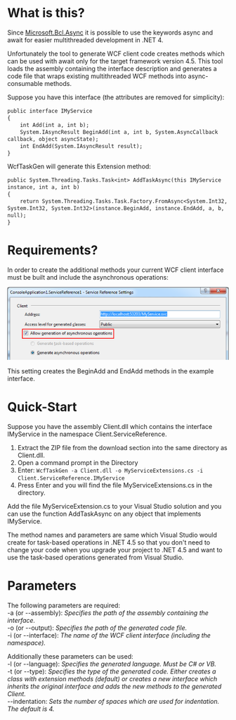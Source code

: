 ﻿# What is this? #

Since [Microsoft.Bcl.Async](http://nuget.org/packages/Microsoft.Bcl.Async/) it is possible to use the keywords async and await for easier multithreaded development in .NET 4.

Unfortunately the tool to generate WCF client code creates methods which can be used with await only for the target framework version 4.5. This tool loads the assembly containing the interface description and generates a code file that wraps existing multithreaded WCF methods into async-consumable methods.

Suppose you have this interface (the attributes are removed for simplicity):

    public interface IMyService
    {	
        int Add(int a, int b);
        System.IAsyncResult BeginAdd(int a, int b, System.AsyncCallback callback, object asyncState);	
        int EndAdd(System.IAsyncResult result);
    }

WcfTaskGen will generate this Extension method:


    public System.Threading.Tasks.Task<int> AddTaskAsync(this IMyService instance, int a, int b)
    {
        return System.Threading.Tasks.Task.Factory.FromAsync<System.Int32, System.Int32, System.Int32>(instance.BeginAdd, instance.EndAdd, a, b, null);
    }

# Requirements? #

In order to create the additional methods your current WCF client interface must be built and include the asynchronous operations:

![](ServiceReferenceSettings.png)

This setting creates the BeginAdd and EndAdd methods in the example interface.

# Quick-Start #

Suppose you have the assembly Client.dll which contains the interface IMyService in the namespace Client.ServiceReference.
1. Extract the ZIP file from the download section into the same directory as Client.dll.
2. Open a command prompt in the Directory
3. Enter: `WcfTaskGen -a Client.dll -o MyServiceExtensions.cs -i Client.ServiceReference.IMyService`
4. Press Enter and you will find the file MyServiceExtensions.cs in the directory.

Add the file MyServiceExtension.cs to your Visual Studio solution and you can use the function AddTaskAsync on any object that implements IMyService.

The method names and parameters are same which Visual Studio would create for task-based operations in .NET 4.5 so that you don't need to change your code when you upgrade your project to .NET 4.5 and want to use the task-based operations generated from Visual Studio.

# Parameters #

The following parameters are required:  
-a (or --assembly): _Specifies the path of the assembly containing the interface._  
-o (or --output): _Specifies the path of the generated code file._  
-i (or --interface): _The name of the WCF client interface (including the namespace)._  

Additionally these parameters can be used:  
-l (or --language): _Specifies the generated language. Must be C# or VB._  
-t (or --type): _Specifies the type of the generated code. Either creates a class with extension methods (default) or creates a new interface which inherits the original interface and adds the new methods to the generated Client._  
--indentation: _Sets the number of spaces which are used for indentation. The default is 4._
